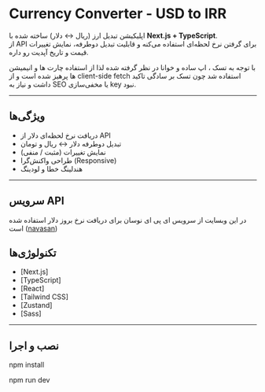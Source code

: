 #  Currency Converter - USD to IRR

اپلیکیشن تبدیل ارز (ریال ↔ دلار) ساخته شده با **Next.js + TypeScript**.  
از API برای گرفتن نرخ لحظه‌ای استفاده می‌کنه و قابلیت تبدیل دوطرفه، نمایش تغییرات قیمت و تاریخ آپدیت رو داره.

با توجه به تسک ، اپ ساده و خوانا در نظر گرفته شده 
لذا از استفاده چارت ها  و انیمیشن ها پرهیز شده است
و از client-side fetch استفاده شد چون تسک بر سادگی تاکید داشت و نیاز به SEO یا مخفی‌سازی key نبود.

---

##  ویژگی‌ها
- دریافت نرخ لحظه‌ای دلار از API
- تبدیل دوطرفه دلار ↔ ریال و تومان
- نمایش تغییرات (مثبت / منفی)
- طراحی واکنش‌گرا (Responsive)
- هندلینگ خطا و لودینگ

---

## سرویس API
در این وبسایت از سرویس ای پی ای  نوسان برای دریافت نرخ بروز دلار استفاده شده است ([navasan](https://www.navasan.tech/api/))

##  تکنولوژی‌ها
- [Next.js]
- [TypeScript]
- [React]
- [Tailwind CSS]
- [Zustand]
- [Sass]

---


##  نصب و اجرا

npm install

npm run dev
